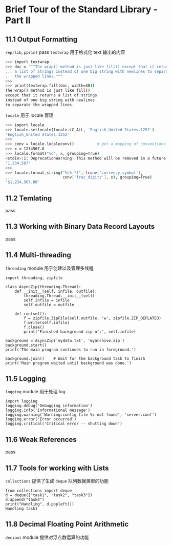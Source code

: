 # Brief Tour of the Standard Library - Part II

## 11.1 Output Formatting

`reprlib`, `pprint` pass
`textwrap` 用于格式化 text 输出的内容
```bash
>>> import textwrap
>>> doc = """The wrap() method is just like fill() except that it returns
... a list of strings instead of one big string with newlines to separate
... the wrapped lines."""
>>>
>>> print(textwrap.fill(doc, width=40))
The wrap() method is just like fill()
except that it returns a list of strings
instead of one big string with newlines
to separate the wrapped lines.

```
`locale` 用于 locale 管理
```bash
>>> import locale
>>> locale.setlocale(locale.LC_ALL, 'English_United States.1252')
'English_United States.1252'
>>>
>>> conv = locale.localeconv()          # get a mapping of conventions
>>> x = 1234567.8
>>> locale.format("%d", x, grouping=True)
<stdin>:1: DeprecationWarning: This method will be removed in a future version of Python. Use 'locale.format_string()' instead.
'1,234,567'
>>>
>>> locale.format_string("%s%.*f", (conv['currency_symbol'],
...                      conv['frac_digits'], x), grouping=True)
'$1,234,567.80'

```
## 11.2 Temlating

pass

## 11.3 Working with Binary Data Record Layouts

pass

## 11.4 Multi-threading 

`threading` module 用于创建以及管理多线程

```
import threading, zipfile

class AsyncZip(threading.Thread):
    def __init__(self, infile, outfile):
        threading.Thread.__init__(self)
        self.infile = infile
        self.outfile = outfile

    def run(self):
        f = zipfile.ZipFile(self.outfile, 'w', zipfile.ZIP_DEFLATED)
        f.write(self.infile)
        f.close()
        print('Finished background zip of:', self.infile)

background = AsyncZip('mydata.txt', 'myarchive.zip')
background.start()
print('The main program continues to run in foreground.')

background.join()    # Wait for the background task to finish
print('Main program waited until background was done.')
```

## 11.5 Logging

`logging` module 用于处理 log

```
import logging
logging.debug('Debugging information')
logging.info('Informational message')
logging.warning('Warning:config file %s not found', 'server.conf')
logging.error('Error occurred')
logging.critical('Critical error -- shutting down')
```

## 11.6 Weak References

pass

## 11.7 Tools for working with Lists

`collections` 提供了生成 `deque` 队列数据类型的功能

```
from collections import deque
d = deque(["task1", "task2", "task3"])
d.append("task4")
print("Handling", d.popleft())
Handling task1
```

## 11.8 Decimal Floating Point Arithmetic

`deciaml` module 提供对浮点数运算的功能 



